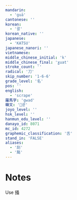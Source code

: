 ```yaml
---
mandarin:
  - 'guā'
cantonese: ''
korean:
  - '괄'
korean_native: ''
japanese:
  - 'KATSU'
japanese_nanori: ''
vietnamese:
middle_chinese_initial: 'k'
middle_chinese_final: 'ɣuat'
stroke_count: ''
radical: '刀'
skip_number: '1-6-6'
grade_level: '名'
pos: ''
english:
  - 'scrape'
羅馬字: 'gwad'
韓文: '괃'
joyo_level: ''
hsk_level: ''
hanmun_edu_level: ''
danayo_id: 8071
mc_id: 4272
graphemic_classification: '舌'
stand_in: 'FALSE'
aliases:
  - '刮'
  - '颳'
---
```


# Notes
Use 掻
